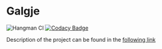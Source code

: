 # **Galgje**
![Hangman CI](https://github.com/EvilAngel94/Hangman/workflows/Hangman%20CI/badge.svg)
[![Codacy Badge](https://api.codacy.com/project/badge/Grade/53333d48b7ee4a6fa957716f26ed993f)](https://www.codacy.com/manual/michieldesmet1994/Hangman?utm_source=github.com&amp;utm_medium=referral&amp;utm_content=EvilAngel94/Hangman&amp;utm_campaign=Badge_Grade)

Description of the project can be found in the [following link](https://github.com/EvilAngel94/Hangman/wiki)
